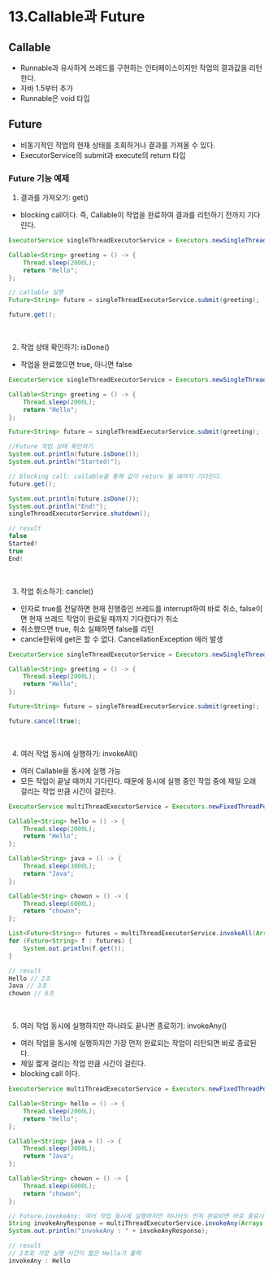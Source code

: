 # 13.Callable과 Future

## Callable

- Runnable과 유사하게 쓰레드를 구현하는 인터페이스이지만 작업의 결과값을 리턴한다.
- 자바 1.5부터 추가
- Runnable은 void 타입

## Future

- 비동기적인 작업의 현재 상태를 조회하거나 결과를 가져올 수 있다.
- ExecutorService의 submit과 execute의 return 타입

### Future 기능 예제

1. 결과를 가져오기: get()
- blocking call이다. 즉, Callable이 작업을 완료하여 결과를 리턴하기 전까지 기다린다. 

```java
ExecutorService singleThreadExecutorService = Executors.newSingleThreadExecutor();

Callable<String> greeting = () -> {
    Thread.sleep(2000L);
    return "Hello";
};

// callable 실행
Future<String> future = singleThreadExecutorService.submit(greeting);

future.get();
```

<br/>

2. 작업 상태 확인하기: isDone()
- 작업을 완료했으면 true, 아니면 false

```java
ExecutorService singleThreadExecutorService = Executors.newSingleThreadExecutor();

Callable<String> greeting = () -> {
    Thread.sleep(2000L);
    return "Hello";
};

Future<String> future = singleThreadExecutorService.submit(greeting);

//Future 작업 상태 확인하기
System.out.println(future.isDone());
System.out.println("Started!");

// blocking call: callable을 통해 값이 return 될 때까지 기다린다.
future.get();

System.out.println(future.isDone());
System.out.println("End!");
singleThreadExecutorService.shutdown();

// result
false
Started!
true
End!
```
<br/>

3. 작업 취소하기: cancle()
- 인자로 true를 전달하면 현재 진행중인 쓰레드를 interrupt하여 바로 취소, false이면 현재 쓰레드 작업이 완료될 때까지 기다렸다가 취소
- 취소했으면 true, 취소 실패하면 false를 리턴
- cancle한뒤에 get은 할 수 없다. CancellationException 에러 발생

```java
ExecutorService singleThreadExecutorService = Executors.newSingleThreadExecutor();

Callable<String> greeting = () -> {
    Thread.sleep(2000L);
    return "Hello";
};

Future<String> future = singleThreadExecutorService.submit(greeting);

future.cancel(true);
```
<br/>

4. 여러 작업 동시에 실행하기: invokeAll()
- 여러 Callable을 동시에 실행 가능
- 모든 작업이 끝날 때까지 기다린다. 때문에 동시에 실행 중인 작업 중에 제일 오래 걸리는 작업 만큼 시간이 걸린다. 

```java
ExecutorService multiThreadExecutorService = Executors.newFixedThreadPool(4);

Callable<String> hello = () -> {
    Thread.sleep(2000L);
    return "Hello";
};

Callable<String> java = () -> {
    Thread.sleep(3000L);
    return "Java";
};

Callable<String> chowon = () -> {
    Thread.sleep(6000L);
    return "chowon";
};

List<Future<String>> futures = multiThreadExecutorService.invokeAll(Arrays.asList(hello, java, chowon));
for (Future<String> f : futures) {
    System.out.println(f.get());
}

// result
Hello // 2초
Java // 3초
chowon // 6초
```
<br/>

5. 여러 작업 동시에 실행하지만 하나라도 끝나면 종료하기: invokeAny()
- 여러 작업을 동시에 실행하지만 가장 먼저 완료되는 작업이 리턴되면 바로 종료된다.
- 제일 짧게 걸리는 작업 만큼 시간이 걸린다.
- blocking call 이다.

```java
ExecutorService multiThreadExecutorService = Executors.newFixedThreadPool(4);

Callable<String> hello = () -> {
    Thread.sleep(2000L);
    return "Hello";
};

Callable<String> java = () -> {
    Thread.sleep(3000L);
    return "Java";
};

Callable<String> chowon = () -> {
    Thread.sleep(6000L);
    return "chowon";
};

// Future.invokeAny: 여러 작업 동시에 실행하지만 하나라도 먼저 완료되면 바로 종료시켜버리기
String invokeAnyResponse = multiThreadExecutorService.invokeAny(Arrays.asList(hello, java, chowon));
System.out.println("invokeAny : " + invokeAnyResponse);

// result
// 2초로 가장 실행 시간이 짧은 Hello가 출력
invokeAny : Hello
```
